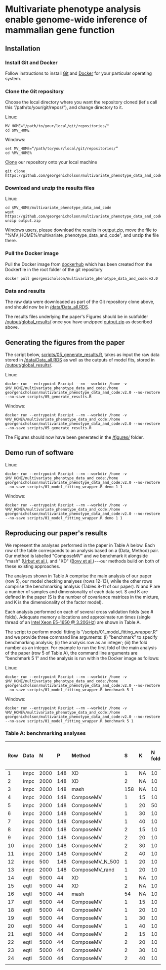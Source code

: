 # Multivariate phenotype analysis enable genome-wide inference of mammalian gene function




## Installation

### Install Git and Docker
Follow instructions to install [Git](https://github.com/git-guides/install-git/) and [Docker](https://docs.docker.com/get-docker/) for your particular operating system.

### Clone the Git repository

Choose the local directory where you want the repository cloned (let's call this “/path/to/your/git/repos/”), and change directory to it. 


Linux:
```
MV_HOME="/path/to/your/local/git/repositories/"
cd $MV_HOME
```
Windows:
```
set MV_HOME=“/path/to/your/local/git/repositories/”
cd %MV_HOME%
```
[Clone](https://git-scm.com/book/en/v2/Git-Basics-Getting-a-Git-Repository)
our repository onto your local machine
```
git clone https://github.com/georgenicholson/multivariate_phenotype_data_and_code.git

```
### Download and unzip the results files



Linux:
```
cd $MV_HOME/multivariate_phenotype_data_and_code
wget https://github.com/georgenicholson/multivariate_phenotype_data_and_code/releases/download/v1.1/output.zip
unzip output.zip
```
Windows users, please download the results in [output.zip](https://github.com/georgenicholson/multivariate_phenotype_data_and_code/releases/download/v1.1/output.zip), move the file to "%MV_HOME%/multivariate_phenotype_data_and_code", and unzip the file there.


### Pull the Docker image

Pull the Docker image from [dockerhub](https://hub.docker.com/) which has been created from the Dockerfile in the root folder of the git repository

```
docker pull georgenicholson/multivariate_phenotype_data_and_code:v2.0
```

### Data and results

The raw data were downloaded as part of the Git repository clone above, and should now be in [/data/Data_all.RDS](/data/Data_all.RDS).

The results files underlying the paper's Figures should be in subfolder [/output/global_results/](/output/global_results/) once you have unzipped [output.zip](https://github.com/georgenicholson/multivariate_phenotype_data_and_code/releases/download/v1.1/output.zip) as described above.



## Generating the figures from the paper

The script below, [scripts/05_generate_results.R](scripts/05_generate_results.R),  takes as input the raw data stored in [/data/Data_all.RDS](data/Data_all.RDS) as well as the outputs of model fits, stored in [/output/global_results/](output/global_results/).

Linux:
```
docker run --entrypoint Rscript --rm --workdir /home -v $MV_HOME/multivariate_phenotype_data_and_code:/home georgenicholson/multivariate_phenotype_data_and_code:v2.0 --no-restore --no-save scripts/05_generate_results.R
```
Windows:
```
docker run --entrypoint Rscript --rm --workdir /home -v %MV_HOME%/multivariate_phenotype_data_and_code:/home georgenicholson/multivariate_phenotype_data_and_code:v2.0 --no-restore --no-save scripts/05_generate_results.R
```



The Figures should now have been generated in the [/figures/](/figures/) folder.

## Demo run of software

Linux:
```
docker run --entrypoint Rscript --rm --workdir /home -v $MV_HOME/multivariate_phenotype_data_and_code:/home georgenicholson/multivariate_phenotype_data_and_code:v2.0 --no-restore --no-save scripts/01_model_fitting_wrapper.R demo 1 1
```
Windows:
```
docker run --entrypoint Rscript --rm --workdir /home -v %MV_HOME%/multivariate_phenotype_data_and_code:/home georgenicholson/multivariate_phenotype_data_and_code:v2.0 --no-restore --no-save scripts/01_model_fitting_wrapper.R demo 1 1
```


## Reproducing our paper's results

We represent the analyses performed in the paper in Table A below. Each row of the table corresponds to an analysis based on a (Data, Method) pair. Our method is labelled "ComposeMV" and we benchmark it alongside "mash" ([Urbut et al.](https://www.nature.com/articles/s41588-018-0268-8)), and "XD" ([Bovy et al.](https://www.jstor.org/stable/23024867?seq=1))---our methods build on both of these existing approaches. 

The analyses shown in Table A comprise the main analysis of our paper (row 5), our model checking analyses (rows 12-13), while the other rows comprise the benchmarking analysis (Tables 8-11 of our paper). N and P are a number of samples and dimensionality of each data set. S and K are defined in the paper (S is the number of covariance matrices in the mixture, and K is the dimensionality of the factor model). 


Each analysis performed on each of several cross validation folds (see # folds). Adequate memory allocations and approximate run times (single thread of an [Intel Xeon E5-1650 @ 3.20GHz](https://www.cpubenchmark.net/cpu.php?cpu=Intel+Xeon+E5-1650+%40+3.20GHz&id=1211)) are shown in Table A. 

The script to perform model fitting is "/scripts/01_model_fitting_wrapper.R" and we provide three command line arguments: (i) "benchmark" to specify benchmarking analysis; (ii) the analysis row as an integer; (iii) the fold number as an integer. For example to run the first fold of the main analysis of the paper (row 5 of Table A), the command line arguments are "benchmark 5 1" and the analysis is run within the Docker image as follows:

Linux:
```
docker run --entrypoint Rscript --rm --workdir /home -v $MV_HOME/multivariate_phenotype_data_and_code:/home georgenicholson/multivariate_phenotype_data_and_code:v2.0 --no-restore --no-save scripts/01_model_fitting_wrapper.R benchmark 5 1
```
Windows:
```
docker run --entrypoint Rscript --rm --workdir /home -v %MV_HOME%/multivariate_phenotype_data_and_code:/home georgenicholson/multivariate_phenotype_data_and_code:v2.0 --no-restore --no-save scripts/01_model_fitting_wrapper.R benchmark 5 1
```


### Table A: benchmarking analyses


| Row | Data | N    | P   | Method          | S   | K  | N folds | RAM (GB) | CPU hrs / fold |
| :-- | :--- | :--- | :-- | :-------------- | :-- | :- | :------ | :------- | :------------- |
| 1   | impc | 2000 | 148 | XD              | 1   | NA | 10      | 2.3      | 3.1            |
| 2   | impc | 2000 | 148 | XD              | 2   | NA | 10      | 2.3      | 12.4           |
| 3   | impc | 2000 | 148 | mash            | 158 | NA | 10      | 6        | 11.2           |
| 4   | impc | 2000 | 148 | ComposeMV       | 1   | 15 | 10      | 2        | 1.7            |
| 5   | impc | 2000 | 148 | ComposeMV       | 1   | 20 | 50      | 2        | 1.8            |
| 6   | impc | 2000 | 148 | ComposeMV       | 1   | 30 | 10      | 2        | 1.8            |
| 7   | impc | 2000 | 148 | ComposeMV       | 1   | 40 | 10      | 2        | 1.8            |
| 8   | impc | 2000 | 148 | ComposeMV       | 2   | 15 | 10      | 2        | 25.7           |
| 9   | impc | 2000 | 148 | ComposeMV       | 2   | 20 | 10      | 2        | 28.4           |
| 10  | impc | 2000 | 148 | ComposeMV       | 2   | 30 | 10      | 2        | 26.8           |
| 11  | impc | 2000 | 148 | ComposeMV       | 2   | 40 | 10      | 2        | 20.9           |
| 12  | impc | 500  | 148 | ComposeMV_N_500 | 1   | 20 | 10      | 2.3      | 0.1            |
| 13  | impc | 2000 | 148 | ComposeMV_rand  | 1   | 20 | 10      | 2.3      | 0.3            |
| 14  | eqtl | 5000 | 44  | XD              | 1   | NA | 10      | 2.3      | 1.4            |
| 15  | eqtl | 5000 | 44  | XD              | 2   | NA | 10      | 2.3      | 3.7            |
| 16  | eqtl | 5000 | 44  | mash            | 54  | NA | 10      | 4.6      | 6.8            |
| 17  | eqtl | 5000 | 44  | ComposeMV       | 1   | 15 | 10      | 2        | 12.9           |
| 18  | eqtl | 5000 | 44  | ComposeMV       | 1   | 20 | 10      | 2        | 10.1           |
| 19  | eqtl | 5000 | 44  | ComposeMV       | 1   | 30 | 10      | 2        | 11.5           |
| 20  | eqtl | 5000 | 44  | ComposeMV       | 1   | 40 | 10      | 2        | 11.5           |
| 21  | eqtl | 5000 | 44  | ComposeMV       | 2   | 15 | 10      | 2        | 20.9           |
| 22  | eqtl | 5000 | 44  | ComposeMV       | 2   | 20 | 10      | 2        | 20.9           |
| 23  | eqtl | 5000 | 44  | ComposeMV       | 2   | 30 | 10      | 2        | 19.5           |
| 24  | eqtl | 5000 | 44  | ComposeMV       | 2   | 40 | 10      | 2        | 18             |
|     |
